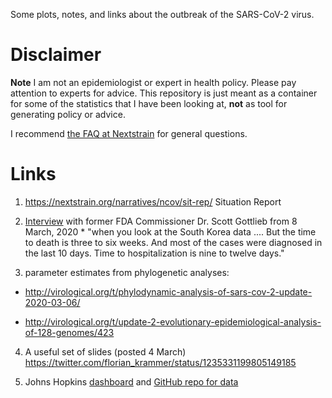 Some plots, notes, and links about the outbreak of the SARS-CoV-2 virus.


# Disclaimer
**Note** I am not an epidemiologist or expert in health policy.
Please pay attention to experts for advice.
This repository is just meant as a container for some of the statistics
that I have been looking at, **not** as tool for generating policy or advice.

I recommend [the FAQ at Nextstrain](https://nextstrain.org/help/coronavirus/FAQ) for general questions.

# Links

  1. https://nextstrain.org/narratives/ncov/sit-rep/ Situation Report

  2. [Interview](https://www.cbsnews.com/news/transcript-scott-gottlieb-on-face-the-nation-march-8-2020/) with former FDA Commissioner Dr. Scott Gottlieb from 8 March, 2020
  	* "when you look at the South Korea data .... But the time to death is three to six weeks. And most of the cases were diagnosed in the last 10 days. Time to hospitalization is nine to twelve days."

  3. parameter estimates from phylogenetic analyses:

  - http://virological.org/t/phylodynamic-analysis-of-sars-cov-2-update-2020-03-06/ 

  - http://virological.org/t/update-2-evolutionary-epidemiological-analysis-of-128-genomes/423

  4. A useful set of slides (posted 4 March) https://twitter.com/florian_krammer/status/1235331199805149185 

  5. Johns Hopkins [dashboard](https://gisanddata.maps.arcgis.com/apps/opsdashboard/index.html#/bda7594740fd40299423467b48e9ecf6) and [GitHub repo for data](https://github.com/CSSEGISandData/COVID-19)